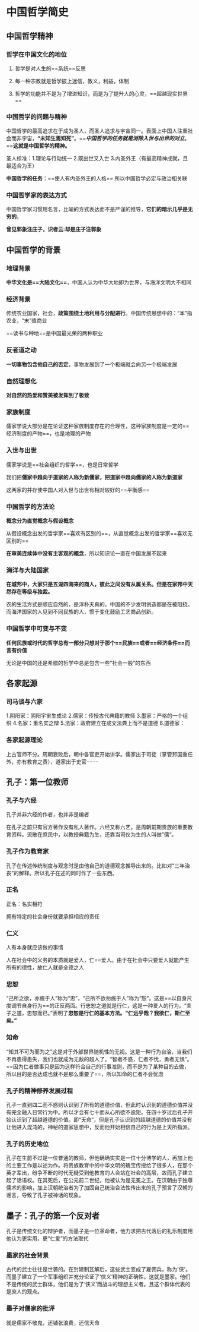 # 中国哲学简史

## 中国哲学精神

### 哲学在中国文化的地位

1. 哲学是对人生的==系统==反思

2. 每一种宗教就是哲学披上迷信，教义，利益，体制

3. 哲学的功能并不是为了增进知识，而是为了提升人的心灵，==超越现实世界==

   

### 中国哲学的问题与精神

中国哲学的最高追求在于成为圣人，而圣人追求与宇宙同一。表面上中国人注重社会而非宇宙，**“未知生焉知死”**。==***中国哲学的任务就是消除入世与出世的对立***。==**这就是中国哲学的精神。**

圣人标准：1.理论与行动统一  2.既出世又入世 3.内圣外王（有最高精神成就，且最适合为王）

**中国哲学的任务**：==使人有内圣外王的人格==        所以中国哲学必定与政治相关联



### 中国哲学家的表达方式

中国哲学家习惯用名言，比喻的方式表达而不是严谨的推导，**它们的暗示几乎是无穷的**。

**曾见郭象注庄子，识者云:却是庄子注郭象**

## 中国哲学的背景

### 地理背景

**中华文化是==大陆文化==**，中国人认为中华大地即为世界，与海洋文明大不相同

### 经济背景

传统农业国家，社会，**政策围绕土地利用与分配进行**。中国传统思想中的：“本”指农业，“末”值商业

==读书与种地==是中国最光荣的两种职业

### 反者道之动

**一切事物包含他自己的否定**，事物发展到了一个极端就会向另一个极端发展

### 自然理想化

**对自然的热爱和赞美被发挥到了极致**

### 家族制度

儒家学说大部分是在论证这种家族制度存在的合理性，这种家族制度是一定的==经济制度的产物==，也是地理的产物

### 入世与出世

儒家学说是==社会组织的哲学==，也是日常哲学

我们把**儒家中趋向于道家的人称为新儒家，把道家中趋向儒家的人称为新道家**

这两家的并存使中国人对入世与出世有相对较好的==平衡感==

### 中国哲学的方法论

**概念分为直觉概念与假设概念**

从假设概念出发的哲学家==喜欢有区别的==，从直觉概念出发的哲学家==喜欢无区别的==

**在审美连续体中没有主客观的概念**，所以知识论一直在中国发展不起来

### 海洋与大陆国家

**在城邦中，大家只是五湖四海来的商人，彼此之间没有从属关系。但是在家邦中天然存在等级与独裁。**

农的生活方式是顺应自然的，是淳朴天真的。中国的不少发明创造都是在被阻挠。而海洋国家的人见到不同民族的人，惯于变化鼓励工艺商品创新。

### 中国哲学中可变与不变

**任何民族或时代的哲学总有一部分只想对于那个==民族==或者==经济条件==而言有价值**

无论是中国的还是希腊的哲学中总是包含一些”社会一般“的东西

## 各家起源

### 司马谈与六家

1.阴阳家：阴阳宇宙生成论  2.儒家：传授古代典籍的教师  3.墨家：严格的一个组织  4.名家：重名实之辩  5.法家：政府建立在成文法典上而不是道德  6.道德家：

### 各家起源理论

上古官师不分。周朝衰败后，朝中各官吏开始讲学。儒家出于司徒（掌管邦国重任外，亦有教育之责），道家出于史官········

## 孔子：第一位教师

### 孔子与六经

孔子并非六经的作者，也并非是编者

在孔子之前只有官方著作没有私人著作。六经又称六艺，是周朝前期贵族的重要教育资料。流散在庶民中，以教授典籍为生，还靠当司仪为生的人叫做”儒“。

### 孔子作为教育家

孔子在传述传统制度与观念时是由他自己的道德观念推导出来的。比如对“三年治丧”的解释。所以孔子在述的同时作了一些东西。

### 正名

正名：名实相符

拥有特定的社会身份就要承担相应的责任

### 仁义

人有本身就应该做的事情

人在社会中的义务的本质就是爱人，仁==爱人。由于在社会中只要爱人就能产生所有的德性，故仁人就是全德之人

### 忠恕

“己所之欲，亦施于人”称为“忠”，“己所不欲勿施于人”称为“恕”。这是==以自身尺度调节自身行为==的正反两面。行忠恕之道就是行仁，这是一种爱人的行为。“夫子之道，忠恕而已。”表明了**忠恕是行仁的基本方法。“仁远乎哉？我欲仁，斯仁至矣。”**

### 知命

“知其不可为而为之”这是对于外部世界随机性的无视。这是一种行为自洽，当我们不再患得患失，我们也就成为无敌的超人了。“智者不惑，仁者不忧，勇者无惧”。==因为仁者做事只是因为这样符合自己的行事准则，而不是为了某种目的去做，所以目的是否达成也就不是那么重要了==，所以知命的仁者不会忧虑

### 孔子的精神修养发展过程

孔子一直到四二而不惑则认识到了所有的道德价值，但此时认识到的道德价值并没有完全融入日常行为中。所以才会有七十而从心所欲不逾矩。在四十岁过后孔子开始认识到了超越道德的价值。即“天命”，但是孔子认识到的超越道德的价值并没有让他进入混沌的，神秘的道家思想中，反而他开始相信自己的行为是上天所指派。

### 孔子的历史地位

孔子在生前不过是一位普通的教师，但他确确实实是一位十分博学的人，再加上他的主要工作是以述为作。将贵族教育中的中华文明的瑰宝传授给了很多人，在那个英才辈出，纷争不断的时代无疑受到他教育的人会站在社会的高层，故而孔子建立起了话语权。在其死后，在公元前二世纪，他被认为是无冕之王。在汉朝由于独尊儒术的影响，加上汉朝统治者为了加固自己统治合法性传出来的孔子预言了汉朝的谣言，导致了孔子被神话的现象。

## 墨子：孔子的第一个反对者

孔子是传统文化的辩护者，而墨子是一位革命者，他力求把古代落后的礼乐制度用他认为更实用，更“仁爱”的方法取代

### 墨家的社会背景

古代的武士往往是世袭的。在封建制瓦解后，这些武士变成了雇佣兵，称为'侠'。而墨子建立了一个军事组织并充分论证了‘侠义’精神的正确性，这就是墨家。他们不是传统的武士群体，他们是为了‘侠义’而战斗的理想主义者。且这个群体代表的是庶人的观点。

### 墨子对儒家的批评

就是儒家不敬鬼，还铺张浪费，还信天命



